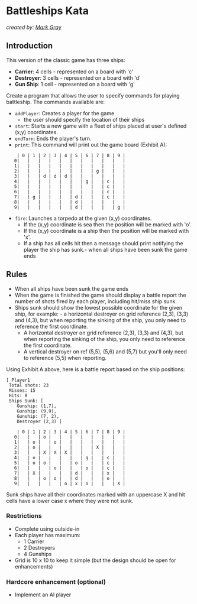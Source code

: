 # Battleships Kata
_created by: [Mark Gray](https://github.com/markg-codurance)_

## Introduction

This version of the classic game has three ships:

* **Carrier**: 4 cells - represented on a board with 'c'
* **Destroyer**: 3 cells - represented on a board with 'd'
* **Gun Ship**: 1 cell - represented on a board with 'g'

Create a program that allows the user to specify commands for playing battleship. The commands available are:

* `addPlayer`: Creates a player for the game.
    - the user should specify the location of their ships
* `start`: Starts a new game with a fleet of ships placed at user's defined (x,y) coordinates.
* `endTurn`: Ends the player's turn.
* `print`: This command will print out the game board (Exhibit A):

```
    | 0 | 1 | 2 | 3 | 4 | 5 | 6 | 7 | 8 | 9 |
   0|   |   |   |   |   |   |   |   |   |   |
   1|   |   |   |   |   |   |   |   |   |   |
   2|   |   |   |   |   |   |   | g |   |   |
   3|   |   | d | d | d |   |   |   |   |   |
   4|   |   |   |   |   |   | g |   | c |   |
   5|   |   |   |   |   |   |   |   | c |   |
   6|   |   |   |   |   |   |   |   | c |   |
   7|   | g |   |   |   | d |   |   | c |   |
   8|   |   |   |   |   | d |   |   |   |   |
   9|   |   |   |   |   | d |   |   |   | g |
```
* `fire`: Launches a torpedo at the given (x,y) coordinates.
  - If the (x,y) coordinate is sea then the position will be marked with 'o'.
  - If the (x,y) coordinate is a ship then the position will be marked with 'x'.
  - If a ship has all cells hit then a message should print notifying the player the ship has sunk.- when all ships have been sunk the game ends

## Rules

* When all ships have been sunk the game ends
* When the game is finished the game should display a battle report the number of shots fired by each player, including hit/miss ship sunk.
* Ships sunk should show the lowest possible coordinate for the given ship, for example:    - a horizontal destroyer on grid reference (2,3), (3,3) and (4,3), but when reporting the sinking of the ship, you only need to reference the first coordinate.
  - A horizontal destroyer on grid reference (2,3), (3,3) and (4,3), but when reporting the sinking of the ship, you only need to reference the first coordinate.
  - A vertical destroyer on ref (5,5), (5,6) and (5,7) but you'll only need to reference (5,5) when reporting.

Using Exhibit A above, here is a battle report based on the ship positions:

```
[ Player1
 Total shots: 23
 Misses: 15
 Hits: 8
 Ships Sunk: [ 
	Gunship: (1,7),
	Gunship: (9,9),
	Gunship: (7, 2),
	Destroyer (2,3) ]
```

```
    | 0 | 1 | 2 | 3 | 4 | 5 | 6 | 7 | 8 | 9 |
   0|   |   | o |   |   |   |   |   |   |   |
   1|   | o |   | o |   |   |   |   |   |   |
   2|   | o |   |   |   |   |   | X |   |   |
   3|   |   | X | X | X |   |   |   |   |   |
   4|   | o |   |   |   |   | g |   | c |   |
   5|   | o | o |   |   | o |   |   | c |   |
   6|   |   |   | o |   |   | o |   | c |   |
   7|   | X |   |   |   | d |   |   | x |   |
   8|   |   | o | o |   | d |   |   | o |   |
   9|   |   |   |   | o | x | o |   |   | X |
```

Sunk ships have all their coordinates marked with an uppercase X and hit cells have a lower case x where they were not sunk.

### Restrictions

* Complete using outside-in
* Each player has maximum:
  * 1 Carrier
  * 2 Destroyers
  * 4 Gunships
* Grid is 10 x 10 to keep it simple (but the design should be open for enhancements)

### Hardcore enhancement (optional)
- Implement an AI player